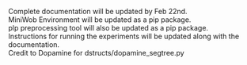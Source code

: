Complete documentation will be updated by Feb 22nd. <br />
MiniWob Environment will be updated as a pip package.  <br />
plp preprocessing tool will also be updated as a pip package.   <br />
Instructions for running the experiments will be updated along with the documentation.  <br />
Credit to Dopamine for dstructs/dopamine_segtree.py   <br />

